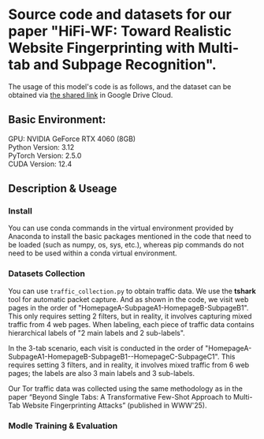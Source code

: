 # Source code and datasets for our paper "HiFi-WF: Toward Realistic Website Fingerprinting with Multi-tab and Subpage Recognition".
The usage of this model's code is as follows, and the dataset can be obtained via [the shared link](https://drive.google.com/file/d/1v86rGzmXOrV2tAGfNvCzhTyi69bZNSUv/view?usp=sharing) in Google Drive Cloud.

## Basic Environment:
GPU: NVIDIA GeForce RTX 4060 (8GB)  
Python Version: 3.12  
PyTorch Version: 2.5.0  
CUDA Version: 12.4

## Description & Useage

### Install
You can use conda commands in the virtual environment provided by Anaconda to install the basic packages mentioned in the code that need to be loaded (such as numpy, os, sys, etc.), whereas pip commands do not need to be used within a conda virtual environment.

### Datasets Collection
You can use `traffic_collection.py` to obtain traffic data. We use the **tshark** tool for automatic packet capture. And as shown in the code, we visit web pages in the order of "HomepageA-SubpageA1-HomepageB-SubpageB1". This only requires setting 2 filters, but in reality, it involves capturing mixed traffic from 4 web pages. When labeling, each piece of traffic data contains hierarchical labels of "2 main labels and 2 sub-labels".

In the 3-tab scenario, each visit is conducted in the order of "HomepageA-SubpageA1-HomepageB-SubpageB1--HomepageC-SubpageC1". This requires setting 3 filters, and in reality, it involves mixed traffic from 6 web pages; the labels are also 3 main labels and 3 sub-labels.

Our Tor traffic data was collected using the same methodology as in the paper “Beyond Single Tabs: A Transformative Few-Shot Approach to Multi-Tab Website Fingerprinting Attacks” (published in WWW'25).

### Modle Training & Evaluation
